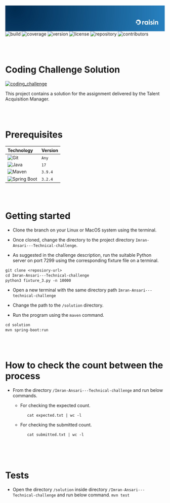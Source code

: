 <br />
<div>
  <a href="https://github.com/othneildrew/Best-README-Template">
    <img  style="float: right;"  src="src/main/resources/join_raisin_linkedIn.jpeg" alt="Logo" top="0" left="0">
  </a>
</div>

<!------------------------------------------------------------------------------------------------------------------------>

<br/>

![build](https://img.shields.io/badge/build-passing-blue)
![coverage](https://img.shields.io/badge/coverage-100-bright_green)
![version](https://img.shields.io/badge/version-1.0-navy)
![license](https://img.shields.io/badge/license-none-beige)
![repository](https://img.shields.io/badge/repository-private-brown)
![contributors](https://img.shields.io/badge/contributors-1-chocolate)

<br/>

<!------------------------------------------------------------------------------------------------------------------------>

<br/>

# Coding Challenge Solution
[![coding_challenge](https://img.shields.io/badge/Coding_Challenge-013220)](https://github.com/raisin-recruiting/Imran-Ansari---Technical-challenge/blob/master/README.md)

This project contains a solution for the assignment delivered by the Talent Acquisition Manager.

<br/>
<!---------------------------------------------------PREREQUISITES-------------------------------------------------------->


<br/>

# Prerequisites

| Technology                               | Version |
| :---                                     | :---    |
| ![Git][git]                              | `Any`   |
| ![Java][java]                            |   `17`  |
| ![Maven][apache-maven]                   | `3.9.4` |
| ![Spring Boot][spring-boot]              | `3.2.4` |

<br/>

<!--------------------------------------------------GETTING STARTED------------------------------------------------------->

<br/>

# Getting started

- Clone the branch on your Linux or MacOS system using the terminal.

- Once cloned, change the directory to the project directory ``` Imran-Ansari---Technical-challenge ```.

- As suggested in the challenge description, run the suitable Python server on port 7299 using the corresponding fixture file on a terminal.

```
git clone <reposiory-url>
cd Imran-Ansari---Technical-challenge
python3 fixture_3.py -n 10000
```

- Open a new terminal with the same directory path ``` Imran-Ansari---technical-challenge ```

- Change the path to the ```/solution``` directory.

- Run the program using the ```maven``` command.

```
cd solution
mvn spring-boot:run
```

<br/>

<!--------------------------------------------------CHECK THE COUNT------------------------------------------------------->

<br/>

# How to check the count between the process

* From the directory ``` /Imran-Ansari---Technical-challenge ``` and run below commands.
    - For checking the expected count.

        ```
           cat expected.txt | wc -l
        ```
    - For checking the submitted count.

        ```
           cat submitted.txt | wc -l
        ```
<br/>

<!------------------------------------------------------------------------------------------------------------------------>

<br/>

<!-------------------------------------------------------TESTS------------------------------------------------------------>

<br/>

# Tests

- Open the directory ``` /solution ``` inside directory ``` /Imran-Ansari---Technical-challenge ``` and run below command.
``` mvn test ```

<br/>

<!------------------------------------------------------------------------------------------------------------------------>


<!-------------------------------------------------------BADGES----------------------------------------------------------->


[developers]: https://github.com/imran-dev100/employee-management-tool/graphs/contributors
[spring-boot]: https://img.shields.io/badge/Spring_Boot-F2F4F9?style=for-the-badge&logo=spring-boot
[apache-maven]: https://img.shields.io/badge/apache_maven-C71A36?style=for-the-badge&logo=apachemaven&logoColor=white
[git]: https://img.shields.io/badge/GIT-E44C30?style=for-the-badge&logo=git&logoColor=white
[java]: https://img.shields.io/badge/java-%23ED8B00.svg?style=for-the-badge&logo=openjdk&logoColor=white

<br/>
<!------------------------------------------------------------------------------------------------------------------------>

